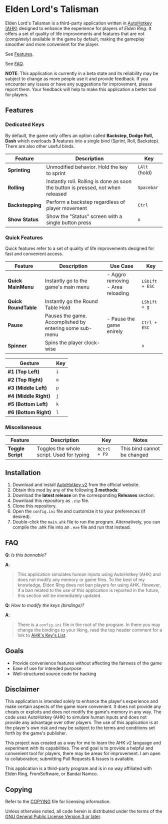 # Elden Lord's Talisman

Elden Lord's Talisman is a third-party application written in 
[AutoHotkey (AHK)](https://www.autohotkey.com)
designed to enhance the experience for players of _Elden Ring_. It offers
a set of quality of life improvements and features that are not
(_completely_) available in the
game by default, making the gameplay smoother and more convenient for the
player.

See [Features](#features).

See [FAQ](#faq).

**NOTE**:
This application is currently in a beta state and its reliability may be subject
to change as more people use it and provide feedback. If you encounter any
issues or have any suggestions for improvement, please report them.
Your feedback will help to make this application a better tool for players.
 
## Features

### Dedicated Keys

By default, the game only offers an option called **Backstep, Dodge Roll, Dash**
which overloads **3** features into a single bind (Sprint, Roll, Backstep).
There are also other useful binds.

| **Feature**      | **Description**                                                                  | **Key**       |
|------------------|----------------------------------------------------------------------------------|---------------|
| **Sprinting**    | Unmodified behavior. Hold the key to sprint                                      | `LAlt` (hold) |
| **Rolling**      | Instantly roll. Rolling is done as soon the button is pressed, not when released | `Spacebar`    |
| **Backstepping** | Perform a backstep regardless of player movement                                 | `Ctrl`        |
| **Show Status**  | Show the "Status" screen with a single button press                              | `u`           |

### Quick Features

Quick features refer to a set of quality of life improvements designed for fast
and convenient access.

| **Feature**          | **Description**                                         | **Use Case**                         | **Key**        |
|----------------------|---------------------------------------------------------|--------------------------------------|----------------|
| **Quick MainMenu**   | Instantly go to the game's main menu                    | - Aggro removing<br>- Area reloading | `LShift + ESC` |
| **Quick RoundTable** | Instantly go the Round Table Hold                       |                                      | `LShift + g`   |
| **Pause**            | Pauses the game. Accomplished by entering some sub-menu | - Pause the game enirely             | `Ctrl + ESC`   |
| **Spinner**          | Spins the player clock-wise                             |                                      | `v`            |

| **Gesture**           | **Key** |
|-----------------------|---------|
| **#1 (Top Left)**     | `i`     |
| **#2 (Top Right)**    | `o`     |
| **#3 (Middle Left)**  | `p`     |
| **#4 (Middle Right)** | `j`     |
| **#5 (Bottom Left)**  | `k`     |
| **#6 (Bottom Right)** | `l`     |

### Miscellaneous

| **Feature**       | **Description**                           | **Key**      | **Notes**                   |
|-------------------|-------------------------------------------|--------------|-----------------------------|
| **Toggle Script** | Toggles the whole script. Used for typing | `RCtrl + F9` | This bind cannot be changed |

## Installation

1. Download and install [AutoHotkey v2](https://www.autohotkey.com/v2/) from the
official website.
2. Obtain this mod by any of the following **3 methods**:
  1. Download the **latest release** on the corresponding **Releases** section.
  2. Download this repository as `.zip` file.
  3. Clone this repository.
3. Open the `config.ini` file and customize it to your preferences (if desired).
4. Double-click the `main.ahk` file to run the program. Alternatively, you can
compile the .ahk file into an `.exe` file and run that instead.

## FAQ

**Q**: _Is this bannable?_

**A**:
> This application simulates human inputs using AutoHotkey (AHK) and does not
modify any memory or game files. To the best of my knowledge, Elden
Ring does not ban players for using AHK. However, if a ban related to the use of
this application is reported in the future, this section will be immediately
updated.

**Q**: _How to modify the keys (bindings)?_

**A**:
> There is a `config.ini` file in the root of the program. In there you may
change the bindings to your liking, read the top header comment for a link to
[AHK's Key's List](https://www.autohotkey.com/docs/v2/KeyList.htm).

## Goals

- Provide convenience features without affecting the fairness of the game
- Ease of use for intended purpose
- Well-structured source code for hacking

## Disclaimer

This application is intended solely to enhance the player's experience and make
certain aspects of the game more convenient. It does not provide any cheats or
exploits and does not modify the game's memory in any way. The code uses
AutoHotkey (AHK) to simulate human inputs and does not provide any advantage
over other players. The use of this application is at the player's own risk and
may be subject to the terms and conditions set forth by the game's publisher.

This project was created as a way for me to learn the AHK v2 language
and experiment with its capabilities. The end goal is to provide a helpful and
convenient tool for players, there may be areas for improvement. I am open to
collaboration; submitting Pull Requests & Issues is available.

This application is a third-party program and is in no way affiliated with
Elden Ring, FromSoftware, or Bandai Namco.

## Copying

Refer to the [COPYING](./COPYING) file for licensing information.

Unless otherwise noted, all code herein is distributed under the terms of the
[GNU General Public License Version 3 or later](https://www.gnu.org/licenses/gpl-3.0.en.html).